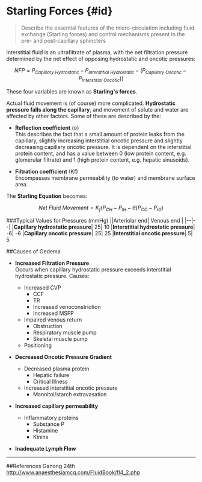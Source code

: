# Starling Forces {#id}

> Describe the essential features of the micro-circulation including fluid exchange (Starling forces) and control mechanisms present in the pre- and post-capillary sphincters

Interstitial fluid is an ultrafiltrate of plasma, with the net filtration pressure determined by the net effect of opposing hydrostatic and oncotic pressures:

$$NFP = P_{Capillary \ Hydrostatic} - P_{Interstitial \ Hydrostatic} - (P_{Capillary \ Oncotic} - P_{Interstitial \ Oncotic}))$$

These four variables are known as **Starling's forces**.

Actual fluid movement is (of course) more complicated. **Hydrostatic pressure falls along the capillary**, and movement of solute and water are affected by other factors. Some of these are described by the:
* **Reflection coefficient** (σ)  
This describes the fact that a small amount of protein leaks from the capillary, slightly increasing interstitial oncotic pressure and slightly decreasing capillary oncotic pressure. It is dependent on the interstitial protein content, and has a value between 0 (low protein content, e.g. glomerular filtrate) and 1 (high protein content, e.g. hepatic sinusoids).

* **Filtration coefficient** (Kf)  
Encompasses membrane permeability (to water) and membrane surface area.

The **Starling Equation** becomes:

$$Net \ Fluid \ Movement =  K_f(P_{CH} - P_{IH} - \theta(P_{CO} - P_{IO})$$




###Typical Values for Pressures (mmHg)
||Arteriolar end|	Venous end |
|--|--|
|**Capillary hydrostatic pressure**|	25|	10
|**Interstitial hydrostatic pressure**|	-6|	-6
|**Capillary oncotic pressure**|	25|	25
|**Interstitial oncotic pressure**|	5|	5


##Causes of Oedema
* **Increased Filtration Pressure**  
    Occurs when capillary hydrostatic pressure exceeds interstitial hydrostatic pressure. Causes:
    * Increased CVP
        * CCF
        * TR
        * Increased venoconstriction
        * Increased MSFP
    * Impaired venous return
        * Obstruction
        * Respiratory muscle pump
        * Skeletal muscle pump
    * Positioning


* **Decreased Oncotic Pressure Gradient**  
    * Decreased plasma protein
        * Hepatic failure
        * Critical Illness
    * Increased interstitial oncotic pressure
        * Mannitol/starch extravasation


* **Increased capillary permeability**  
    * Inflammatory proteins
        * Substance P
        * Histamine
        * Kinins


* **Inadequate Lymph Flow**  



---
##References
Ganong 24th
http://www.anaesthesiamcq.com/FluidBook/fl4_2.php